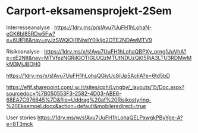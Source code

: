 # Carport-eksamensprojekt-2Sem

Interresseanalyse :
https://1drv.ms/p/s!Avu7UuFH1hLohaN-eGK6bI85RDw5Fw?e=6UIFl6&nav=eyJzSWQiOjI1NiwiY0lkIjo2OTE2NDAwMTV9

Risikoanalyse :
https://1drv.ms/x/s!Avu7UuFH1hLohaQBPXy_prng1JuVhA?e=xE2Nlt&nav=MTVfezNGRjlGOTlGLUQzMTUtNDUzQi05RjA3LTU3RDMwMkM3MjJBOH0

https://1drv.ms/x/s!Avu7UuFH1hLohaQGiyUc8iUp5AcliA?e=6td5bD

https://efif.sharepoint.com/:w:/r/sites/cph/Lyngby/_layouts/15/Doc.aspx?sourcedoc=%7B050553F3-2582-4D03-ABE6-68EA7C976645%7D&file=Uddrag%20af%20Risikostyring-%20Eksempel.docx&action=default&mobileredirect=true

User stories
https://1drv.ms/w/s!Avu7UuFH1hLohaQELPxwgkPByYge-A?e=8T3mck
